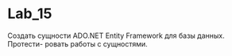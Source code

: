 # Lab_15
Создать сущности ADO.NET Entity
Framework для базы данных. Протести-
ровать работы с сущностями.
